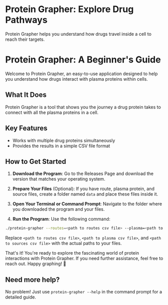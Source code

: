 # Protein Grapher: Explore Drug Pathways 

Protein Grapher helps you understand how drugs travel inside a cell to reach their targets. 

# Protein Grapher: A Beginner's Guide

Welcome to Protein Grapher, an easy-to-use application designed to help you understand how drugs interact with plasma proteins within cells.

## What It Does

Protein Grapher is a tool that shows you the journey a drug protein takes to connect with all the plasma proteins in a cell.

## Key Features

- Works with multiple drug proteins simultaneously
- Provides the results in a simple CSV file format

## How to Get Started

1. **Download the Program**: Go to the Releases Page and download the version that matches your operating system.

2. **Prepare Your Files** (Optional): If you have route, plasma protein, and source files, create a folder named `data` and place these files inside it.

3. **Open Your Terminal or Command Prompt**: Navigate to the folder where you downloaded the program and your files.

4. **Run the Program**: Use the following command:

```bash
./protein-grapher --routes=<path to routes csv file> --plasma=<path to plasma csv file> --sources=<path to sources csv file>
```
Replace `<path to routes csv file>`, `<path to plasma csv file>`, and `<path to sources csv file>` with the actual paths to your files.

That's it! You're ready to explore the fascinating world of protein interactions with Protein Grapher. If you need further assistance, feel free to reach out. Happy graphing! 🧬

## Need more help?

No problem! Just use `protein-grapher --help` in the command prompt for a detailed guide.
